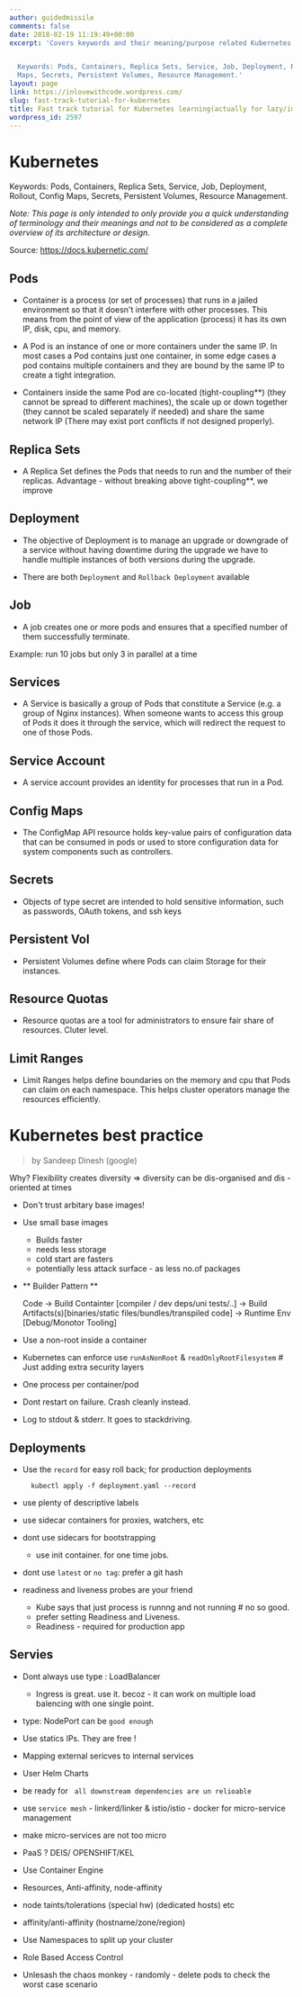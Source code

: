 ```yaml
---
author: guidedmissile
comments: false
date: 2018-02-19 11:19:49+00:00
excerpt: 'Covers keywords and their meaning/purpose related Kubernetes.


  Keywords: Pods, Containers, Replica Sets, Service, Job, Deployment, Rollout, Config
  Maps, Secrets, Persistent Volumes, Resource Management.'
layout: page
link: https://inlovewithcode.wordpress.com/
slug: fast-track-tutorial-for-kubernetes
title: Fast track tutorial for Kubernetes learning(actually for lazy/impatients :)
wordpress_id: 2597
---
```


# Kubernetes

Keywords: Pods, Containers, Replica Sets, Service, Job, Deployment, Rollout, Config Maps, Secrets, Persistent Volumes, Resource Management.

_Note: This page is only intended to only provide you a quick understanding of terminology and their meanings and not to be considered as a complete overview of its architecture or design._

Source: https://docs.kubernetic.com/


## Pods

  * Container is a process (or set of processes) that runs in a jailed environment so that it doesn't interfere with other processes. This means from the point of view of the application (process) it has its own IP, disk, cpu, and memory.

  * A Pod is an instance of one or more containers under the same IP. In most cases a Pod contains just one container, in some edge cases a pod contains multiple containers and they are bound by the same IP to create a tight integration.

  * Containers inside the same Pod are co-located (tight-coupling**) (they cannot be spread to different machines), the scale up or down together (they cannot be scaled separately if needed) and share the same network IP (There may exist port conflicts if not designed properly).



## Replica Sets


  * A Replica Set defines the Pods that needs to run and the number of their replicas.
Advantage - without breaking above tight-coupling**, we improve


## Deployment



  * The objective of Deployment is to manage an upgrade or downgrade of a service without having downtime during the upgrade we have to handle multiple instances of both versions during the upgrade.



  * There are both `Deployment` and `Rollback Deployment` available






## Job



  * A job creates one or more pods and ensures that a specified number of them successfully terminate.



Example: run 10 jobs but only 3 in parallel at a time



## Services




  * A Service is basically a group of Pods that constitute a Service (e.g. a group of Nginx instances). When someone wants to access this group of Pods it does it through the service, which will redirect the request to one of those Pods.



## Service Account



  * A service account provides an identity for processes that run in a Pod.



## Config Maps



  * The ConfigMap API resource holds key-value pairs of configuration data that can be consumed in pods or used to store configuration data for system components such as controllers.



## Secrets



  * Objects of type secret are intended to hold sensitive information, such as passwords, OAuth tokens, and ssh keys





## Persistent Vol

  * Persistent Volumes define where Pods can claim Storage for their instances.

## Resource Quotas

  * Resource quotas are a tool for administrators to ensure fair share of resources. Cluter level.

## Limit Ranges


  * Limit Ranges helps define boundaries on the memory and cpu that Pods can claim on each namespace. This helps cluster operators manage the resources efficiently.


# Kubernetes best practice

>    by Sandeep Dinesh (google)

Why? Flexibility creates diversity => diversity can be dis-organised and dis -oriented at times


* Don't trust arbitary base images!
* Use small base images
     * Builds faster
     * needs less storage
     * cold start are fasters
     * potentially less attack surface - as less no.of packages
* ** Builder Pattern **

  Code
    -> Build Containter [compiler / dev deps/uni tests/..]
      -> Build Artifacts(s)[binaries/static files/bundles/transpiled code]
        -> Runtime Env [Debug/Monotor Tooling]
  
* Use a non-root inside a container
* Kubernetes can enforce use `runAsNonRoot` & `readOnlyRootFilesystem` # Just adding extra security layers
* One process per container/pod
* Dont restart on failure. Crash cleanly instead.
* Log to stdout & stderr. It goes to stackdriving.

## Deployments

* Use the `record` for easy roll back; for production deployments

        kubectl apply -f deployment.yaml --record

* use plenty of descriptive labels
* use sidecar containers for proxies, watchers, etc
* dont use sidecars for bootstrapping
    * use init container. for one time jobs.
* dont use `latest` or `no tag`: prefer a git hash
* readiness and liveness probes are your friend
    * Kube says that just process is runnng and not running # no so good.
    * prefer setting Readiness and Liveness.
    * Readiness - required for production app

## Servies

* Dont always use type : LoadBalancer
    * Ingress is great. use it. becoz - it can work on multiple load balencing with one single point.
* type: NodePort can be `good enough`

* Use statics IPs. They are free ! 
* Mapping external sericves to internal services


* User Helm Charts
* be ready for ` all downstream dependencies are un relioable`
* use `service mesh` - linkerd/linker & istio/istio - docker for micro-service management
* make micro-services are not too micro
* PaaS ? DEIS/ OPENSHIFT/KEL


* Use Container Engine
* Resources, Anti-affinity, node-affinity
* node taints/tolerations (special hw) (dedicated hosts) etc
* affinity/anti-affinity (hostname/zone/region)
* Use Namespaces to split up your cluster

* Role Based Access Control
* Unlesash the chaos monkey - randomly - delete pods to check the worst case scenario


